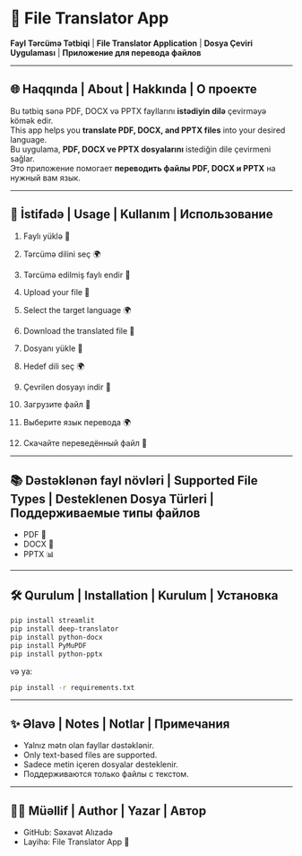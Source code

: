 # 📄 File Translator App

**Fayl Tərcümə Tətbiqi** | **File Translator Application** | **Dosya Çeviri Uygulaması** | **Приложение для перевода файлов**

---

## 🌐 Haqqında | About | Hakkında | О проекте

Bu tətbiq sənə PDF, DOCX və PPTX fayllarını **istədiyin dilə** çevirməyə kömək edir.  
This app helps you **translate PDF, DOCX, and PPTX files** into your desired language.  
Bu uygulama, **PDF, DOCX ve PPTX dosyalarını** istediğin dile çevirmeni sağlar.  
Это приложение помогает **переводить файлы PDF, DOCX и PPTX** на нужный вам язык.

---

## 🚀 İstifadə | Usage | Kullanım | Использование

1. Faylı yüklə 📂  
2. Tərcümə dilini seç 🌍  
3. Tərcümə edilmiş faylı endir 👅  

1. Upload your file 📂  
2. Select the target language 🌍  
3. Download the translated file 👅  

1. Dosyanı yükle 📂  
2. Hedef dili seç 🌍  
3. Çevrilen dosyayı indir 👅  

1. Загрузите файл 📂  
2. Выберите язык перевода 🌍  
3. Скачайте переведённый файл 👅  

---

## 📚 Dəstəklənən fayl növləri | Supported File Types | Desteklenen Dosya Türleri | Поддерживаемые типы файлов

- PDF 📁
- DOCX 📝
- PPTX 📊

---

## 🛠️ Qurulum | Installation | Kurulum | Установка

```bash
pip install streamlit
pip install deep-translator
pip install python-docx
pip install PyMuPDF
pip install python-pptx
```

və ya:

```bash
pip install -r requirements.txt
```

---

## ✨ Əlavə | Notes | Notlar | Примечания

- Yalnız mətn olan fayllar dəstəklənir.  
- Only text-based files are supported.  
- Sadece metin içeren dosyalar desteklenir.  
- Поддерживаются только файлы с текстом.

---

## 👨‍💻 Müəllif | Author | Yazar | Автор

- GitHub: Səxavət Alızadə  
- Layihə: File Translator App 📂
